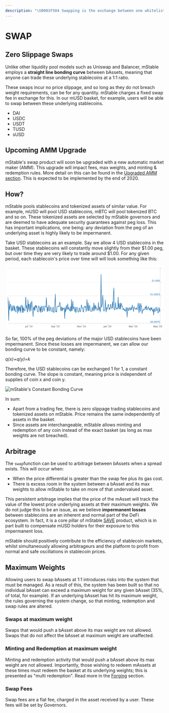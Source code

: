 ```yaml
---
description: "\U0001F504 Swapping is the exchange between one whitelisted bAsset and another at a 1:1 ratio. Swaps do not affect the number of mAssets in circulation."
---
```


# SWAP

## Zero Slippage Swaps

Unlike other liquidity pool models such as Uniswap and Balancer, mStable employs a **straight line bonding curve** between bAssets, meaning that anyone can trade these underlying stablecoins at a 1:1 ratio. 

These swaps incur no price slippage, and so long as they do not breach weight requirements, can be for any quantity. mStable charges a fixed swap fee in exchange for this. In our mUSD basket, for example, users will be able to swap between these underlying stablecoins. 

* DAI
* USDC
* USDT 
* TUSD
* sUSD

## Upcoming AMM Upgrade

mStable's swap product will soon be upgraded with a new automatic market maker \(AMM\). This upgrade will impact fees, max weights, and minting & redemption rules. More detail on this can be found in the [Upgraded AMM section](../roadmap/upgraded-amm.md). This is expected to be implemented by the end of 2020.

## How?

mStable pools stablecoins and tokenized assets of similar value. For example, mUSD will pool USD stablecoins, mBTC will pool tokenized BTC and so on. These tokenized assets are selected by mStable governors and are deemed to have adequate security guarantees against peg loss. This has important implications, one being: any deviation from the peg of an underlying asset is highly likely to be impermanent. 

Take USD stablecoins as an example. Say we allow 4 USD stablecoins in the basket. These stablecoins will constantly move slightly from their $1.00 peg, but over time they are very likely to trade around $1.00. For any given period, each stablecoin's price over time will will look something like this:

![Price of USDC, source: Messari](../../.gitbook/assets/screen-shot-2020-05-04-at-10.56.27-am.png)

So far, 100% of the peg deviations of the major USD stablecoins have been impermanent. Since these losses are impermanent, we can allow our bonding curve to be constant, namely:

_q\(x\)+q\(y\)=k_

 Therefore, the USD stablecoins can be exchanged 1 for 1, a constant bonding curve. The slope is constant, meaning price is independent of supplies of coin x and coin y.

![mStable&apos;s Constant Bonding Curve](https://lh4.googleusercontent.com/FMntKClKgYueml_Y4ievaMME0zZB3EbDzK9Ih_dx7XNLpU90etJ3OF7xUxajSrArQ-7kZchSYf4-CX14GBGEHHaEGntELDdopNcAw_y-dQfAukdLhSbU2xe_aoo1zdEuSRzTetj-)

In sum:

* Apart from a trading fee, there is zero slippage trading stablecoins and tokenized assets on mStable. Price remains the same independently of assets in the basket.
* Since assets are interchangeable, mStable allows minting and redemption of any coin instead of the exact basket \(as long as max weights are not breached\).

## Arbitrage

The `swap`function can be used to arbitrage between bAssets when a spread exists. This will occur when:

* When the price differential is greater than the swap fee plus its gas cost. 
* There is excess room in the system between a bAsset and its max weights to allow mStable to take on more of that undervalued asset.

This persistent arbitrage implies that the price of the mAsset will track the value of the lowest price underlying assets at their maximum weights. We do not judge this to be an issue, as we believe **impermanent losses** between stablecoins are an inherent and normal part of the DeFi ecosystem. In fact, it is a core pillar of mStable [SAVE](native-interest-rate.md) product, which is in part built to compensate mUSD holders for their exposure to this impermanent loss. 

mStable should positively contribute to the efficiency of stablecoin markets, whilst simultaneously allowing arbitrageurs and the platform to profit from normal and safe oscillations in stablecoin prices.

## Maximum Weights

Allowing users to swap bAssets at 1:1 introduces risks into the system that must be managed.  As a result of this, the system has been built so that no individual bAsset can exceed a maximum weight for any given bAsset \(35%, of total, for example\). If an underlying bAsset has hit its maximum weight, the rules governing the system change, so that minting, redemption and swap rules are altered. 

### Swaps at maximum weight

Swaps that would push a bAsset above its max weight are not allowed. Swaps that do not affect the bAsset at maximum weight are unaffected.

### Minting and Redemption at maximum weight

Minting and redemption activity that would push a bAsset above its max weight are not allowed. Importantly, those wishing to redeem mAssets at these times must redeem the basket at its underlying weights; this is presented as "multi redemption". Read more in the [Forging](minting-and-redemption/) section.

### Swap Fees

Swap fees are a flat fee, charged in the asset received by a user. These fees will be set by Governors. 

